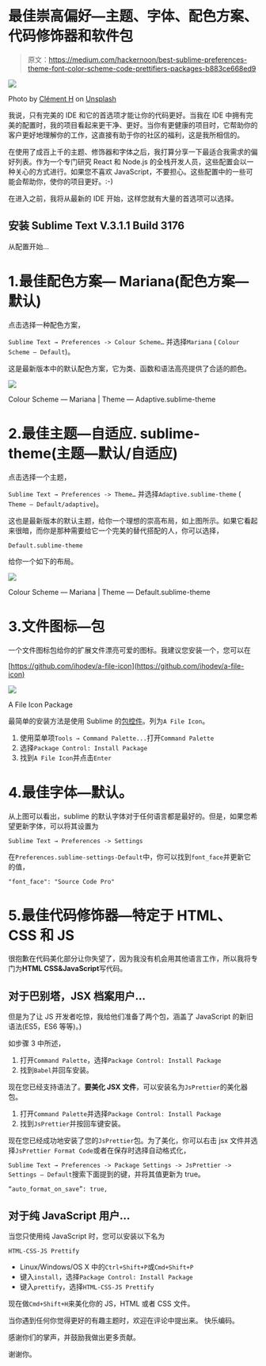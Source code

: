 # 最佳崇高偏好—主题、字体、配色方案、代码修饰器和软件包

> 原文：<https://medium.com/hackernoon/best-sublime-preferences-theme-font-color-scheme-code-prettifiers-packages-b883ce668ed9>

![](img/d4193627b2c0c71f4431249f759011a7.png)

Photo by [Clément H](https://unsplash.com/photos/95YRwf6CNw8?utm_source=unsplash&utm_medium=referral&utm_content=creditCopyText) on [Unsplash](https://unsplash.com/search/photos/code?utm_source=unsplash&utm_medium=referral&utm_content=creditCopyText)

我说，只有完美的 IDE 和它的首选项才能让你的代码更好。当我在 IDE 中拥有完美的配置时，我的项目看起来更干净、更好。当你有更健康的项目时，它帮助你的客户更好地理解你的工作，这直接有助于你的社区的福利，这是我所相信的。

在使用了成百上千的主题、修饰器和字体之后，我打算分享一下最适合我需求的偏好列表。作为一个专门研究 React 和 Node.js 的全栈开发人员，这些配置会以一种关心的方式进行。如果您不喜欢 JavaScript，不要担心。这些配置中的一些可能会帮助你，使你的项目更好。:-)

在进入之前，我将从最新的 IDE 开始，这样您就有大量的首选项可以选择。

## 安装 Sublime Text V.3.1.1 Build 3176

从配置开始…

# 1.最佳配色方案— Mariana(配色方案—默认)

点击选择一种配色方案，

`Sublime Text → Preferences -> Colour Scheme…`
并选择`Mariana` ( `Colour Scheme — Default`)。

这是最新版本中的默认配色方案，它为类、函数和语法高亮提供了合适的颜色。

![](img/a28dfff48f6ffe8f379808d4862d1f0f.png)

Colour Scheme — Mariana | Theme — Adaptive.sublime-theme

# 2.最佳主题—自适应. sublime-theme(主题—默认/自适应)

点击选择一个主题，

`Sublime Text → Preferences -> Theme…`
并选择`Adaptive.sublime-theme` ( `Theme — Default/adaptive`)。

这也是最新版本的默认主题，给你一个理想的崇高布局，如上图所示。如果它看起来很暗，而你是那种需要给它一个完美的替代搭配的人，你可以选择，

`Default.sublime-theme`

给你一个如下的布局。

![](img/e7426d9d459713e645c25957fc92f8e7.png)

Colour Scheme — Mariana | Theme — Default.sublime-theme

# 3.文件图标—包

一个文件图标包给你的扩展文件漂亮可爱的图标。我建议您安装一个，您可以在

[https://github.com/ihodev/a-file-icon](https://github.com/ihodev/a-file-icon)

![](img/aec6c95e9d65f6a1d6f87d91bf0a6283.png)

A File Icon Package

最简单的安装方法是使用 Sublime 的[包控件](https://packagecontrol.io/packages/A%20File%20Icon)。列为`A File Icon`。

1.  使用菜单项`Tools → Command Palette...`打开`Command Palette`
2.  选择`Package Control: Install Package`
3.  找到`A File Icon`并点击`Enter`

# 4.最佳字体—默认。

从上图可以看出，sublime 的默认字体对于任何语言都是最好的。但是，如果您希望更新字体，可以将其设置为

`Sublime Text → Preferences -> Settings`

在`Preferences.sublime-settings-Default`中，你可以找到`font_face`并更新它的值，

```
"font_face": "Source Code Pro"
```

# 5.最佳代码修饰器—特定于 HTML、CSS 和 JS

很抱歉在代码美化部分让你失望了，因为我没有机会用其他语言工作，所以我将专门为**HTML CSS&JavaScript**写代码。

## 对于巴别塔，JSX 档案用户…

但是为了让 JS 开发者吃惊，我给他们准备了两个包，涵盖了 JavaScript 的新旧语法(ES5，ES6 等等)。)

如步骤 3 中所述，

1.  打开`Command Palette`，选择`Package Control: Install Package`
2.  找到`Babel`并回车安装。

现在您已经支持语法了。**要美化 JSX 文件**，可以安装名为`JsPrettier`的美化器包。

1.  打开`Command Palette`并选择`Package Control: Install Package`
2.  找到`JsPrettier`并按回车键安装。

现在您已经成功地安装了您的`JsPrettier`包。为了美化，你可以右击 jsx 文件并选择`JsPrettier Format Code`或者在保存时选择自动格式化，

`Sublime Text → Preferences -> Package Settings -> JsPrettier -> Settings — Default`搜索下面提到的键，并将其值更新为 true。

```
“auto_format_on_save”: true,
```

## 对于纯 JavaScript 用户…

当您只使用纯 JavaScript 时，您可以安装以下名为

`HTML-CSS-JS Prettify`

*   Linux/Windows/OS X 中的`Ctrl+Shift+P`或`Cmd+Shift+P`
*   键入`install`，选择`Package Control: Install Package`
*   键入`prettify`，选择`HTML-CSS-JS Prettify`

现在做`Cmd+Shift+H`来美化你的 JS，HTML 或者 CSS 文件。

当你遇到任何你觉得更好的有趣主题时，欢迎在评论中提出来。
快乐编码。

感谢你们的掌声，并鼓励我做出更多贡献。

谢谢你。